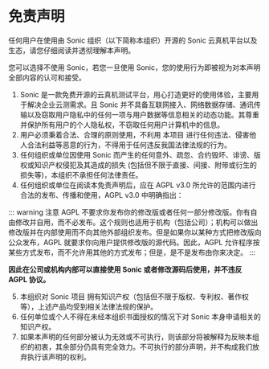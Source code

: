 # 免责声明

任何用户在使用由 Sonic 组织（以下简称本组织）开源的 Sonic 云真机平台以及生态，请您仔细阅读并透彻理解本声明。

您可以选择不使用 Sonic，若您一旦使用 Sonic，您的使用行为即被视为对本声明全部内容的认可和接受。

1. Sonic 是一款免费开源的云真机测试平台，用心打造更好的使用体验，主要用于解决企业云测需求。且 Sonic 并不具备互联网接入、网络数据存储、通讯传输以及窃取用户隐私中的任何一项与用户数据等信息相关的动态功能。其尊重并保护所有用户的个人隐私权，不窃取任何用户计算机中的信息。
2. 用户必须秉着合法、合理的原则使用，不利用 本项目 进行任何违法、侵害他人合法利益等恶意的行为，不得用于任何违反我国法律法规的行为。
3. 任何组织或单位因使用 Sonic 而产生的任何意外、疏忽、合约毁坏、诽谤、版权或知识产权侵犯及其造成的损失 (包括但不限于直接、间接、附带或衍生的损失等)，本组织不承担任何法律责任。
4. 任何组织或单位在阅读本免责声明后，应在 AGPL v3.0 所允许的范围内进行合法的发布、传播和使用，AGPL v3.0 中明确指出：

::: warning 注意
AGPL 不要求你发布你的修改版或者任何一部分修改版。你有自由修改并自用，而不必发布。这个规则也适用于机构（包括公司）；机构可以做出修改版并在内部使用而不向其他外部组织发布。但是如果你以某种方式把修改版向公众发布，AGPL 就要求你向用户提供修改版的源代码。因此，AGPL 允许程序按某些方式发布，而不允许用其他的方式发布；但是，是不是发布由你来决定。
:::

**因此在公司或机构内部可以直接使用 Sonic 或者修改源码后使用，并不违反 AGPL 协议。**

5. 本组织对 Sonic 项目 拥有知识产权（包括但不限于版权、专利权、著作权等），上述产品均受到相关法律法规的保护。
6. 任何单位或个人不得在未经本组织书面授权的情况下对 Sonic 本身申请相关的知识产权。
7. 如果本声明的任何部分被认为无效或不可执行，则该部分将被解释为反映本组织的初衷，其余部分仍具有完全效力。不可执行的部分声明，并不构成我们放弃执行该声明的权利。
